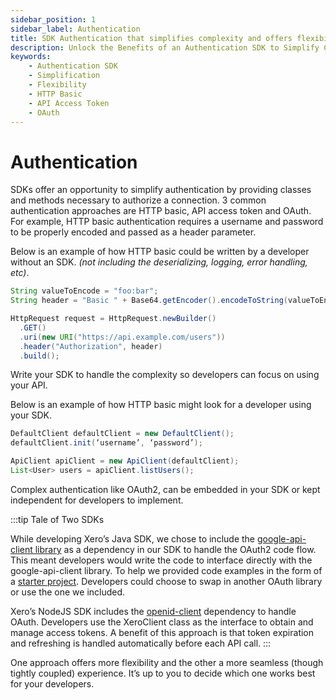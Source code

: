 ```yaml
---
sidebar_position: 1
sidebar_label: Authentication
title: SDK Authentication that simplifies complexity and offers flexibility
description: Unlock the Benefits of an Authentication SDK to Simplify Complexity and Offer Flexibility to Developers. Streamline Authentication with SDKs Designed for HTTP Basic, API Access Token and OAuth.
keywords: 
    - Authentication SDK
    - Simplification
    - Flexibility
    - HTTP Basic
    - API Access Token
    - OAuth
---
```


# Authentication
SDKs offer an opportunity to simplify authentication by providing classes and methods necessary to authorize a connection. 3 common authentication approaches are HTTP basic, API access token and OAuth. For example, HTTP basic authentication requires a username and password to be properly encoded and passed as a header parameter.

Below is an example of how HTTP basic could be written by a developer without an SDK. *(not including the deserializing, logging, error handling, etc)*.

``` java
String valueToEncode = "foo:bar";
String header = "Basic " + Base64.getEncoder().encodeToString(valueToEncode.getBytes());

HttpRequest request = HttpRequest.newBuilder()
  .GET()
  .uri(new URI("https://api.example.com/users"))
  .header("Authorization", header)
  .build();    
```

Write your SDK to handle the complexity so developers can focus on using your API. 

Below is an example of how HTTP basic might look for a developer using your SDK.

```java
DefaultClient defaultClient = new DefaultClient();
defaultClient.init(‘username’, ‘password’);

ApiClient apiClient = new ApiClient(defaultClient);
List<User> users = apiClient.listUsers();
```

Complex authentication like OAuth2, can be embedded in your SDK or kept independent for developers to implement.

:::tip Tale of Two SDKs

While developing Xero’s Java SDK, we chose to include the [google-api-client library](https://mvnrepository.com/artifact/com.google.api-client/google-api-client) as a dependency in our SDK to handle the OAuth2 code flow. This meant developers would write the code to interface directly with the google-api-client library. To help we provided code examples in the form of a [starter project](https://github.com/XeroAPI/xero-java-oauth2-starter). Developers could choose to swap in another OAuth library or use the one we included.

Xero’s NodeJS SDK includes the [openid-client](https://www.npmjs.com/package/openid-client) dependency to handle OAuth. Developers use the XeroClient class as the interface to obtain and manage access tokens. A benefit of this approach is that token expiration and refreshing is handled automatically before each API call. 
:::

One approach offers more flexibility and the other a more seamless (though tightly coupled) experience. It’s up to you to decide which one works best for your developers.

 